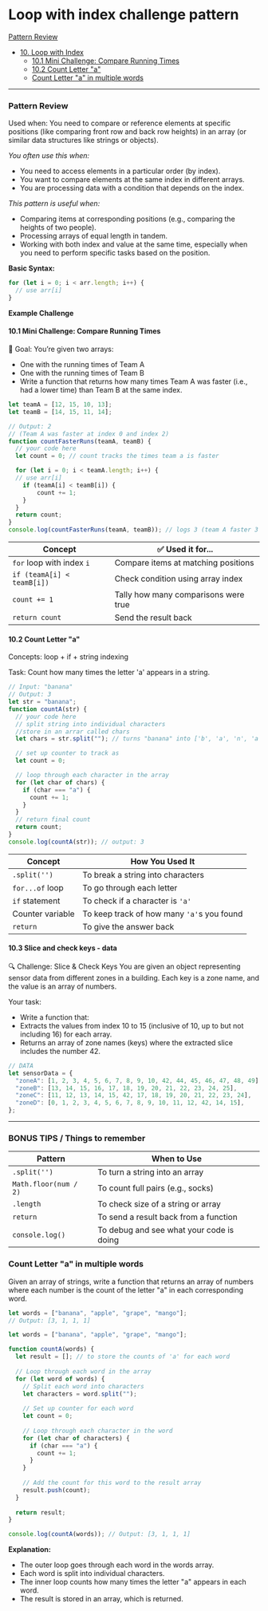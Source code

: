 # Loop with index challenge pattern

[Pattern Review](#pattern-review)
- [10. Loop with Index](#10-loop-with-index)
  - [10.1 Mini Challenge: Compare Running Times](#101-mini-challenge-compare-running-times)
  - [10.2 Count Letter "a"](#102-count-letter-a)
  - [Count Letter "a" in multiple words](#count-letter-a-in-multiple-words)

---

### Pattern Review
Used when: You need to compare or reference elements at specific positions (like comparing front row and back row heights) in an array (or similar data structures like strings or objects). 

*You often use this when:*

- You need to access elements in a particular order (by index).
- You want to compare elements at the same index in different arrays.
- You are processing data with a condition that depends on the index.

*This pattern is useful when:*

- Comparing items at corresponding positions (e.g., comparing the heights of two people).
- Processing arrays of equal length in tandem.
- Working with both index and value at the same time, especially when you need to perform specific tasks based on the position.

**Basic Syntax:**
```js
for (let i = 0; i < arr.length; i++) {
  // use arr[i]
}
```

**Example Challenge**

#### 10.1 Mini Challenge: Compare Running Times
🧠 Goal:
You’re given two arrays:
- One with the running times of Team A
- One with the running times of Team B
- Write a function that returns how many times Team A was faster (i.e., had a lower time) than Team B at the same index.
```js
let teamA = [12, 15, 10, 13];
let teamB = [14, 15, 11, 14];

// Output: 2
// (Team A was faster at index 0 and index 2)
function countFasterRuns(teamA, teamB) {
  // your code here
  let count = 0; // count tracks the times team a is faster

  for (let i = 0; i < teamA.length; i++) {
  // use arr[i]
    if (teamA[i] < teamB[i]) {
        count += 1;
    }
  }
  return count;
}
console.log(countFasterRuns(teamA, teamB)); // logs 3 (team A faster 3 times)
```
| Concept                    | ✅ Used it for...                     |
| -------------------------- | ------------------------------------ |
| `for` loop with index `i`  | Compare items at matching positions  |
| `if (teamA[i] < teamB[i])` | Check condition using array index    |
| `count += 1`               | Tally how many comparisons were true |
| `return count`             | Send the result back                 |

#### 10.2 Count Letter "a"
Concepts: loop + if + string indexing

Task:
Count how many times the letter 'a' appears in a string.
``` js
// Input: "banana"
// Output: 3
let str = "banana";
function countA(str) {
  // your code here
  // split string into individual characters
  //store in an arrar called chars
  let chars = str.split(""); // turns "banana" into ['b', 'a', 'n', 'a', 'n', 'a']

  // set up counter to track as
  let count = 0;

  // loop through each character in the array
  for (let char of chars) {
    if (char === "a") {
      count += 1;
    }
  }
  // return final count
  return count;
}
console.log(countA(str)); // output: 3
```
| Concept          | How You Used It                            |
| ---------------- | ------------------------------------------ |
| `.split('')`     | To break a string into characters          |
| `for...of` loop  | To go through each letter                  |
| `if` statement   | To check if a character is `'a'`           |
| Counter variable | To keep track of how many `'a'`s you found |
| `return`         | To give the answer back                    |

#### 10.3 Slice and check keys - data
🔍 Challenge: Slice & Check Keys
You are given an object representing sensor data from different zones in a building. Each key is a zone name, and the value is an array of numbers.

Your task:
- Write a function that:
- Extracts the values from index 10 to 15 (inclusive of 10, up to but not including 16) for each array.
- Returns an array of zone names (keys) where the extracted slice includes the number 42.

```js
// DATA
let sensorData = {
  "zoneA": [1, 2, 3, 4, 5, 6, 7, 8, 9, 10, 42, 44, 45, 46, 47, 48, 49],
  "zoneB": [13, 14, 15, 16, 17, 18, 19, 20, 21, 22, 23, 24, 25],
  "zoneC": [11, 12, 13, 14, 15, 42, 17, 18, 19, 20, 21, 22, 23, 24],
  "zoneD": [0, 1, 2, 3, 4, 5, 6, 7, 8, 9, 10, 11, 12, 42, 14, 15],
};

```

---


### BONUS TIPS / Things to remember
| Pattern               | When to Use                              |
| --------------------- | ---------------------------------------- |
| `.split('')`          | To turn a string into an array           |
| `Math.floor(num / 2)` | To count full pairs (e.g., socks)        |
| `.length`             | To check size of a string or array       |
| `return`              | To send a result back from a function    |
| `console.log()`       | To debug and see what your code is doing |

### Count Letter "a" in multiple words
Given an array of strings, write a function that returns an array of numbers where each number is the count of the letter "a" in each corresponding word.
```js
let words = ["banana", "apple", "grape", "mango"];
// Output: [3, 1, 1, 1]

let words = ["banana", "apple", "grape", "mango"];

function countA(words) {
  let result = []; // to store the counts of 'a' for each word
  
  // Loop through each word in the array
  for (let word of words) {
    // Split each word into characters
    let characters = word.split("");
    
    // Set up counter for each word
    let count = 0;
    
    // Loop through each character in the word
    for (let char of characters) {
      if (char === "a") {
        count += 1;
      }
    }
    
    // Add the count for this word to the result array
    result.push(count);
  }
  
  return result;
}

console.log(countA(words)); // Output: [3, 1, 1, 1]

```
**Explanation:**

- The outer loop goes through each word in the words array.
- Each word is split into individual characters.
- The inner loop counts how many times the letter "a" appears in each word.
- The result is stored in an array, which is returned.

